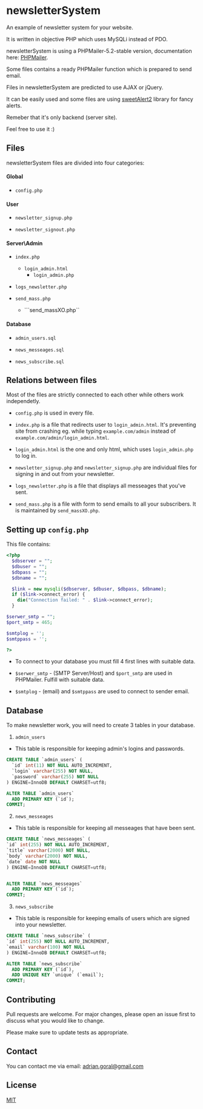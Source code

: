 # newsletterSystem

An example of newsletter system for your website.

It is written in objective PHP which uses MySQLi instead of PDO.

newsletterSystem is using a PHPMailer-5.2-stable version, documentation here: [PHPMailer](https://github.com/PHPMailer/PHPMailer/tree/5.2-stable).

Some files contains a ready PHPMailer function which is prepared to send email.

Files in newsletterSystem are predicted to use AJAX or jQuery.

It can be easily used and some files are using [sweetAlert2](https://sweetalert2.github.io/) library for fancy alerts.

Remeber that it's only backend (server site).

Feel free to use it :)

## Files

newsletterSystem files are divided into four categories:

#### Global

* ```config.php```

#### User

* ```newsletter_signup.php```

* ```newsletter_signout.php```

#### Server\Admin

* ```index.php```
  + ```login_admin.html```
    + ```login_admin.php```

* ```logs_newsletter.php```

* ```send_mass.php```
  + ```send_massXO.php``

#### Database

* ```admin_users.sql```

* ```news_messeages.sql```

* ```news_subscribe.sql```

## Relations between files

Most of the files are strictly connected to each other while others work independetly.

* ```config.php``` is used in every file.

* ```index.php``` is a file that redirects user to ```login_admin.html```. It's preventing site from crashing eg. while typing ```example.com/admin``` instead of ```example.com/admin/login_admin.html```.

* ```login_admin.html``` is the one and only html, which uses ```login_admin.php``` to log in.

* ```newsletter_signup.php``` and ```newsletter_signup.php``` are individual files for signing in and out from your newsletter.

* ```logs_newsletter.php``` is a file that displays all messeages that you've sent.

* ```send_mass.php``` is a file with form to send emails to all your subscribers. It is maintained by ```send_massXO.php```.

## Setting up ```config.php```

This file contains:

```php
<?php
  $dbserver = "";
  $dbuser = "";
  $dbpass = "";
  $dbname = "";

  $link = new mysqli($dbserver, $dbuser, $dbpass, $dbname);
  if ($link->connect_error) {
    die("Connection failed: " . $link->connect_error);
  }

$serwer_smtp = "";
$port_smtp = 465;

$smtplog = '';
$smtppass = '';

?>
```
* To connect to your database you must fill 4 first lines with suitable data.

* ```$serwer_smtp``` - (SMTP Server/Host) and ```$port_smtp``` are used in PHPMailer. Fulfill with suitable data.

* ```$smtplog``` - (email) and ```$smtppass``` are used to connect to sender email.

## Database

To make newsletter work, you will need to create 3 tables in your database.

1. ```admin_users```

  * This table is responsible for keeping admin's logins and passwords.
  
  ```sql
  CREATE TABLE `admin_users` (
    `id` int(11) NOT NULL AUTO_INCREMENT,
    `login` varchar(255) NOT NULL,
    `password` varchar(255) NOT NULL
  ) ENGINE=InnoDB DEFAULT CHARSET=utf8;

  ALTER TABLE `admin_users`
    ADD PRIMARY KEY (`id`);
  COMMIT;
  ```

2. ```news_messeages```

  * This table is responsible for keeping all messeages that have been sent.

  ```sql
  CREATE TABLE `news_messeages` (
  `id` int(255) NOT NULL AUTO_INCREMENT,
  `title` varchar(2000) NOT NULL,
  `body` varchar(2000) NOT NULL,
  `date` date NOT NULL
  ) ENGINE=InnoDB DEFAULT CHARSET=utf8;


  ALTER TABLE `news_messeages`
    ADD PRIMARY KEY (`id`);
  COMMIT;
  ```

3. ```news_subscribe```

  * This table is responsible for keeping emails of users which are signed into your newsletter.

  ```sql
  CREATE TABLE `news_subscribe` (
  `id` int(255) NOT NULL AUTO_INCREMENT,
  `email` varchar(100) NOT NULL
  ) ENGINE=InnoDB DEFAULT CHARSET=utf8;

  ALTER TABLE `news_subscribe`
    ADD PRIMARY KEY (`id`),
    ADD UNIQUE KEY `unique` (`email`);
  COMMIT;
  ```

## Contributing

Pull requests are welcome. For major changes, please open an issue first to discuss what you would like to change.

Please make sure to update tests as appropriate.

## Contact

You can contact me via email: 
<adrian.goral@gmail.com>

## License
[MIT](https://choosealicense.com/licenses/mit/)


